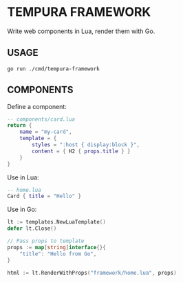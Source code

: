 # TEMPURA FRAMEWORK

Write web components in Lua, render them with Go.

## USAGE

`go run ./cmd/tempura-framework`

## COMPONENTS

Define a component:
```lua
-- components/card.lua
return {
    name = "my-card",
    template = {
        styles = ":host { display:block }",
        content = { H2 { props.title } }
    }
}
```

Use in Lua:
```lua
-- home.lua
Card { title = "Hello" }
```

Use in Go:
```go
lt := templates.NewLuaTemplate()
defer lt.Close()

// Pass props to template
props := map[string]interface{}{
    "title": "Hello from Go",
}

html := lt.RenderWithProps("framework/home.lua", props)
